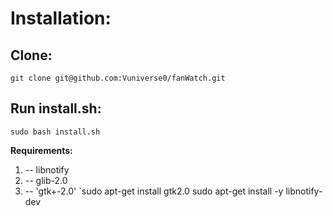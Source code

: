 
# Installation:

## Clone:

    git clone git@github.com:Vuniverse0/fanWatch.git

## Run install.sh:

    sudo bash install.sh

**Requirements:**
 1. --   libnotify
 2. --  glib-2.0
 3. --  'gtk+-2.0'
    `sudo apt-get install gtk2.0
    sudo apt-get install -y libnotify-dev
